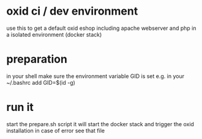# oxid ci / dev environment

use this to get a default oxid eshop including apache webserver and php in a isolated environment (docker stack)

# preparation 

in your shell make sure the environment variable GID is set
e.g. in your ~/.bashrc add
GID=$(id -g)

# run it

start the prepare.sh script it will start the docker stack and trigger the oxid installation
in case of error see that file